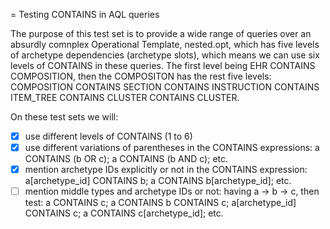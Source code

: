 = Testing CONTAINS in AQL queries

The purpose of this test set is to provide a wide range of queries over an absurdly comnplex Operational Template, nested.opt, which has five levels of archetype dependencies (archetype slots), which means we can use six levels of CONTAINS in these queries. The first level being EHR CONTAINS COMPOSITION, then the COMPOSITON has the rest five levels: COMPOSITION CONTAINS SECTION CONTAINS INSTRUCTION CONTAINS ITEM_TREE CONTAINS CLUSTER CONTAINS CLUSTER.

On these test sets we will:

 - [x] use different levels of CONTAINS (1 to 6)
 - [x] use different variations of parentheses in the CONTAINS expressions: a CONTAINS (b OR c); a CONTAINS (b AND c); etc.
 - [x] mention archetype IDs explicitly or not in the CONTAINS expression: a[archetype_id] CONTAINS b; a CONTAINS b[archetype_id]; etc.
 - [ ] mention middle types and archetype IDs or not: having a -> b -> c, then test: a CONTAINS c; a CONTAINS b CONTAINS c; a[archetype_id] CONTAINS c; a CONTAINS c[archetype_id]; etc.
